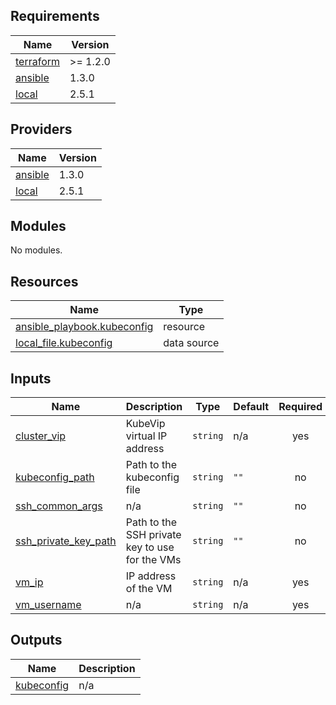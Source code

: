 <!-- BEGIN_TF_DOCS -->
## Requirements

| Name | Version |
|------|---------|
| <a name="requirement_terraform"></a> [terraform](#requirement\_terraform) | >= 1.2.0 |
| <a name="requirement_ansible"></a> [ansible](#requirement\_ansible) | 1.3.0 |
| <a name="requirement_local"></a> [local](#requirement\_local) | 2.5.1 |

## Providers

| Name | Version |
|------|---------|
| <a name="provider_ansible"></a> [ansible](#provider\_ansible) | 1.3.0 |
| <a name="provider_local"></a> [local](#provider\_local) | 2.5.1 |

## Modules

No modules.

## Resources

| Name | Type |
|------|------|
| [ansible_playbook.kubeconfig](https://registry.terraform.io/providers/ansible/ansible/1.3.0/docs/resources/playbook) | resource |
| [local_file.kubeconfig](https://registry.terraform.io/providers/hashicorp/local/2.5.1/docs/data-sources/file) | data source |

## Inputs

| Name | Description | Type | Default | Required |
|------|-------------|------|---------|:--------:|
| <a name="input_cluster_vip"></a> [cluster\_vip](#input\_cluster\_vip) | KubeVip virtual IP address | `string` | n/a | yes |
| <a name="input_kubeconfig_path"></a> [kubeconfig\_path](#input\_kubeconfig\_path) | Path to the kubeconfig file | `string` | `""` | no |
| <a name="input_ssh_common_args"></a> [ssh\_common\_args](#input\_ssh\_common\_args) | n/a | `string` | `""` | no |
| <a name="input_ssh_private_key_path"></a> [ssh\_private\_key\_path](#input\_ssh\_private\_key\_path) | Path to the SSH private key to use for the VMs | `string` | `""` | no |
| <a name="input_vm_ip"></a> [vm\_ip](#input\_vm\_ip) | IP address of the VM | `string` | n/a | yes |
| <a name="input_vm_username"></a> [vm\_username](#input\_vm\_username) | n/a | `string` | n/a | yes |

## Outputs

| Name | Description |
|------|-------------|
| <a name="output_kubeconfig"></a> [kubeconfig](#output\_kubeconfig) | n/a |
<!-- END_TF_DOCS -->